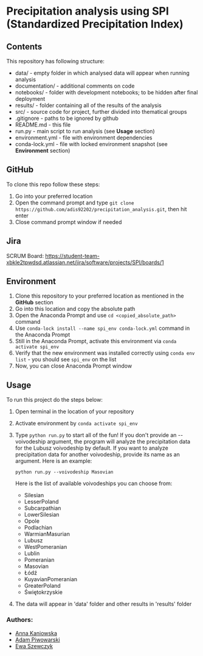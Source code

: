 # Precipitation analysis using SPI (Standardized Precipitation Index)

## Contents
This repository has following structure:
- data/ - empty folder in which analysed data will appear when running analysis
- documentation/ - additional comments on code
- notebooks/ - folder with development notebooks; to be hidden after final deployment
- results/ - folder containing all of the results of the analysis
- src/ - source code for project, further divided into thematical groups
- .gitignore - paths to be ignored by github
- README.md - this file
- run.py - main script to run analysis (see **Usage** section)
- environment.yml - file with environment dependencies
- conda-lock.yml - file with locked environment snapshot (see **Environment** section)


## GitHub
To clone this repo follow these steps:
1. Go into your preferred location
2. Open the command prompt and type `git clone https://github.com/adis92202/precipitation_analysis.git`, then hit enter
3. Close command prompt window if needed

## Jira
SCRUM Board: https://student-team-xbkle2tpwdsd.atlassian.net/jira/software/projects/SPI/boards/1

## Environment
1. Clone this repository to your preferred location as mentioned in the **GitHub** section
2. Go into this location and copy the absolute path
3. Open the Anaconda Prompt and use `cd <copied_absolute_path>` command
4. Use `conda-lock install --name spi_env conda-lock.yml` command in the Anaconda Prompt
5. Still in the Anaconda Prompt, activate this environment via `conda activate spi_env`
6. Verify that the new environment was installed correctly using `conda env list` - you should see `spi_env` on the list
7. Now, you can close Anaconda Prompt window

## Usage
To run this project do the steps below:
1. Open terminal in the location of your repository
2. Activate environment by `conda activate spi_env`
3. Type `python run.py` to start all of the fun! If you don't provide an --voivodeship argument, the program will analyze the precipitation data for the Lubusz voivodeship by default. If you want to analyze precipitation data for another voivodeship, provide its name as an argument. Here is an example:

    `python run.py --voivodeship Masovian`

    Here is the list of available voivodeships you can choose from:
    - Silesian
    - LesserPoland
    - Subcarpathian
    - LowerSilesian
    - Opole
    - Podlachian
    - WarmianMasurian
    - Lubusz
    - WestPomeranian
    - Lublin
    - Pomeranian
    - Masovian
    - Łódź
    - KuyavianPomeranian
    - GreaterPoland
    - Świętokrzyskie
4. The data will appear in 'data' folder and other results in 'results' folder

### Authors:
- [Anna Kaniowska](https://github.com/ania15)
- [Adam Piwowarski](https://github.com/adis92202)
- [Ewa Szewczyk](https://github.com/drateffka)